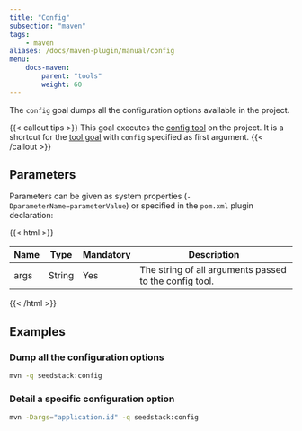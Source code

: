 ```yaml
---
title: "Config"
subsection: "maven"
tags:
    - maven
aliases: /docs/maven-plugin/manual/config    
menu:
    docs-maven:
        parent: "tools"
        weight: 60
---
```


The `config` goal dumps all the configuration options available in the project. <!--more-->

{{< callout tips >}}
This goal executes the [config tool](/docs/seed/configuration/#configuration-options-dump) on the project.
It is a shortcut for the [tool goal](../tool) with `config` specified as first argument.
{{< /callout >}}

## Parameters

Parameters can be given as system properties (`-DparameterName=parameterValue`) or specified in the `pom.xml` plugin declaration:

{{< html >}}
<table class="table table-striped table-bordered table-condensed">
    <thead>
    <tr>
        <th>Name</th>
        <th>Type</th>
        <th>Mandatory</th>
        <th>Description</th>
    </tr>
    </thead>
    <tbody>
    <tr>
        <td>args</td>
        <td>String</td>
        <td>Yes</td>
        <td>The string of all arguments passed to the config tool.</td>
    </tr>
    </tbody>
</table>
{{< /html >}}

## Examples

### Dump all the configuration options

```bash
mvn -q seedstack:config
```

### Detail a specific configuration option

```bash
mvn -Dargs="application.id" -q seedstack:config
```
